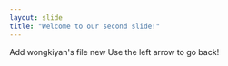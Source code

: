 ```yaml
---
layout: slide
title: "Welcome to our second slide!"
---
```

Add wongkiyan's file new
Use the left arrow to go back!

